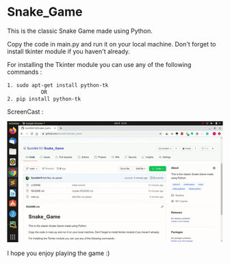 # Snake_Game
This is the classic Snake Game made using Python.

Copy the code in main.py and run it on your local machine. Don't forget to install tkinter module if you haven't already.

For installing the Tkinter module you can use any of the following commands : 
  
    1. sudo apt-get install python-tk
               OR
    2. pip install python-tk

ScreenCast : 

![](Snake_Game.gif)

I hope you enjoy playing the game :)
